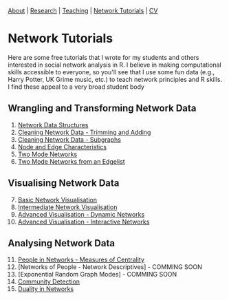 [About](https://Tom-R-Leppard.github.io/) | [Research](/research.md) | [Teaching](/teaching.md) | [Network Tutorials](/network_tutorials.md) | [CV](/cv.pdf)

# Network Tutorials
Here are some free tutorials that I wrote for my students and others interested in social network analysis in R. I believe in making computational skills accessible to everyone, so you'll see that I use some fun data (e.g., Harry Potter, UK Grime music, etc.) to teach network principles and R skills. I find these appeal to a very broad student body 

## Wrangling and Transforming Network Data
1. [Network Data Structures](/Network-Data-Structures_READING.html)
2. [Cleaning Network Data - Trimming and Adding](/Cleaning-Network-Data.html)
3. [Cleaning Network Data - Subgraphs](/Cleaning-Network-Data-2_Subgraphs.html)
4. [Node and Edge Characteristics](/Node-and-Edge-Attributes.html)
5. [Two Mode Networks](Harry-Potter_Two_Mode.html)
6. [Two Mode Networks from an Edgelist](/Harry-Potter_Two_Mode-Edgelists.html)
   
## Visualising Network Data
7. [Basic Network Visualisation](/Visualisations_Basic.html)
8. [Intermediate Network Visualisation](/Visualisations_intermediate.html)
9. [Advanced Visualisation - Dynamic Networks](/Visualisations_Advanced_Dynamic.html)
10. [Advanced Visualisation - Interactive Networks](/Visualisations_Advanced_Interactive.html)
   
## Analysing Network Data
11. [People in Networks - Measures of Centrality](/People-in-Networks_Measures-of-Centrality.html)
12. [Networks of People - Network Descriptives] - COMMING SOON
13. [Exponential Random Graph Modes] - COMMING SOON
14. [Community Detection](/Community-Detection-in-Networks.html)
15. [Duality in Networks](/Duality_Two-Mode-Network-Projection.html)
